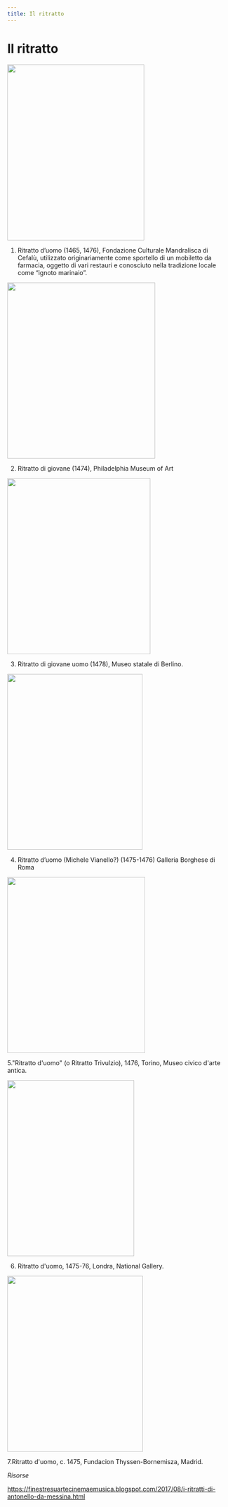 ```yaml
---
title: Il ritratto
---
```


# Il ritratto

<img src="https://upload.wikimedia.org/wikipedia/commons/f/fb/Antonello_da_Messina_080.jpg"
width="312" height="400">

1. Ritratto d’uomo (1465, 1476), Fondazione Culturale Mandralisca di Cefalù, utilizzato originariamente come sportello di un mobiletto da farmacia, oggetto di vari restauri e conosciuto nella tradizione locale come “ignoto marinaio”.

<img src="https://www.artribune.com/wp-content/uploads/2019/04/Antonello-da-Messina-Ritratto-di-giovane-1474-olio-su-tavola-di-noce-315-x-267-cm.-Philadelphia-Museum-of-Art-The-John-G.-Johnson-Collection-Filadelfia.jpg" 
width="337" height="400">

2. Ritratto di giovane (1474), Philadelphia Museum of Art

<img src="https://upload.wikimedia.org/wikipedia/commons/0/0c/Antonello_da_Messina_-_Portrait_of_a_Young_Man_-_Google_Art_Project.jpg" 
width="326" height="400">
 
3. Ritratto di giovane uomo (1478), Museo statale di Berlino.

<img src="https://www.analisidellopera.it/wp-content/uploads/2019/04/Antonello_da_Messina_Ritratto_d_uomo_di_Roma.jpg" 
width="308" height="400">

4. Ritratto d’uomo (Michele Vianello?) (1475-1476)  Galleria Borghese di Roma

<img src="https://encrypted-tbn0.gstatic.com/images?q=tbn%3AANd9GcTq4V1rcODLgFGb-hJ7DlvuYwdpBgCwz1kpaHWv_FQh5iRGTQhi&usqp=CAU" 
width="314" height="400">

5."Ritratto d'uomo" (o Ritratto Trivulzio), 1476, Torino, Museo civico d'arte antica.

<img src="https://4.bp.blogspot.com/-vhAaz1g-4w4/WZONAPC-PpI/AAAAAAAAMa8/vAzMS6HYb3kIcDcyuRqEoxWDckV9a8s6wCLcBGAs/s640/Antonello_da_Messina_-_Portrait_of_a_Man_-_National_Gallery_London.jpg" 
width="289" height="400">


6. Ritratto d'uomo, 1475-76, Londra, National Gallery.

<img src="https://3.bp.blogspot.com/-uOtd9OHaeMs/WZOH5epL8DI/AAAAAAAAMaA/bJ052ufcITM6nUr1vHeEQTY-KQvprb2AwCLcBGAs/s400/Antonello_Da_Messina_-_Retrato_de_un_hombre.jpg"
width="309" height="400">

7.Ritratto d'uomo, c. 1475, Fundacion Thyssen-Bornemisza, Madrid.

*Risorse*

https://finestresuartecinemaemusica.blogspot.com/2017/08/i-ritratti-di-antonello-da-messina.html
